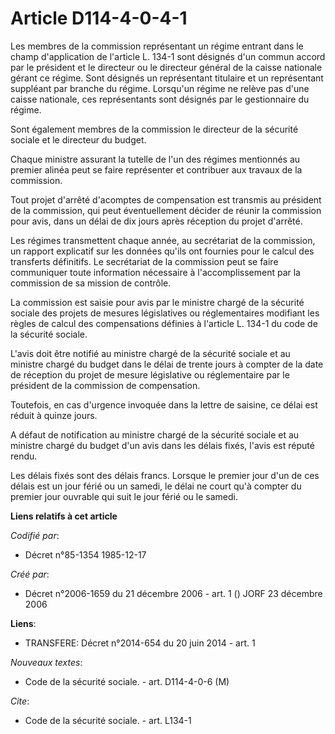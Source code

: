 # Article D114-4-0-4-1

Les membres de la commission représentant un régime entrant dans le champ d'application de l'article L. 134-1 sont désignés
d'un commun accord par le président et le directeur ou le directeur général de la caisse nationale gérant ce régime. Sont
désignés un représentant titulaire et un représentant suppléant par branche du régime. Lorsqu'un régime ne relève pas d'une
caisse nationale, ces représentants sont désignés par le gestionnaire du régime.

Sont également membres de la commission le directeur de la sécurité sociale et le directeur du budget.

Chaque ministre assurant la tutelle de l'un des régimes mentionnés au premier alinéa peut se faire représenter et contribuer
aux travaux de la commission.

Tout projet d'arrêté d'acomptes de compensation est transmis au président de la commission, qui peut éventuellement décider
de réunir la commission pour avis, dans un délai de dix jours après réception du projet d'arrêté.

Les régimes transmettent chaque année, au secrétariat de la commission, un rapport explicatif sur les données qu'ils ont
fournies pour le calcul des transferts définitifs. Le secrétariat de la commission peut se faire communiquer toute
information nécessaire à l'accomplissement par la commission de sa mission de contrôle.

La commission est saisie pour avis par le ministre chargé de la sécurité sociale des projets de mesures législatives ou
réglementaires modifiant les règles de calcul des compensations définies à l'article L. 134-1 du code de la sécurité sociale.

L'avis doit être notifié au ministre chargé de la sécurité sociale et au ministre chargé du budget dans le délai de trente
jours à compter de la date de réception du projet de mesure législative ou réglementaire par le président de la commission de
compensation.

Toutefois, en cas d'urgence invoquée dans la lettre de saisine, ce délai est réduit à quinze jours.

A défaut de notification au ministre chargé de la sécurité sociale et au ministre chargé du budget d'un avis dans les délais
fixés, l'avis est réputé rendu.

Les délais fixés sont des délais francs. Lorsque le premier jour d'un de ces délais est un jour férié ou un samedi, le délai
ne court qu'à compter du premier jour ouvrable qui suit le jour férié ou le samedi.

**Liens relatifs à cet article**

_Codifié par_:

  - Décret n°85-1354 1985-12-17

_Créé par_:

  - Décret n°2006-1659 du 21 décembre 2006 - art. 1 () JORF 23 décembre 2006

**Liens**:

  - TRANSFERE: Décret n°2014-654 du 20 juin 2014 - art. 1

_Nouveaux textes_:

  - Code de la sécurité sociale. - art. D114-4-0-6 (M)

_Cite_:

  - Code de la sécurité sociale. - art. L134-1
